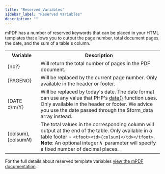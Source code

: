 ```yaml
---
title: "Reserved Variables"
sidebar_label: "Reserved Variables"
description: ""
---
```


mPDF has a number of reserved keywords that can be placed in your HTML templates that allows you to output the page number, total document pages, the date, and the sum of a table's column.
<table class="code_display">
<tbody>
<tr>
<th>Variable</th>
<th>Description</th>
</tr>
<tr>
<td>&#123;nb?&#125;</td>
<td>Will return the total number of pages in the PDF document.</td>
</tr>
<tr>
<td>&#123;PAGENO&#125;</td>
<td>Will be replaced by the current page number. Only available in the header or footer.</td>
</tr>
<tr>
<td>&#123;DATE d/m/Y&#125;</td>
<td>Will be replaced by today's date. The date format can use any value that PHP's <a href="https://www.php.net/manual/en/function.date.php">date()</a> function uses. Only available in the header or footer. We advice you use the date passed through the $form_data array instead.</td>
</tr>
<tr>
<td>&#123;colsum&#125;, &#123;colsum<i>N</i>&#125;</td>
<td>The total values in the corresponding column will output at the end of the table. Only available in a table footer - <code>&lt;tfoot&gt;&lt;td&gt;&#123;colsum&#125;&lt;/td&gt;&lt;/tfoot&gt;</code>.
<strong>Note</strong>: An optional integer <code><i>N </i></code>parameter will specify a fixed number of decimal places.</td>
</tr>
</tbody>
</table>
For the full details about reserved template variables <a href="http://mpdf.github.io/what-else-can-i-do/replaceable-aliases.html">view the mPDF documentation</a>.